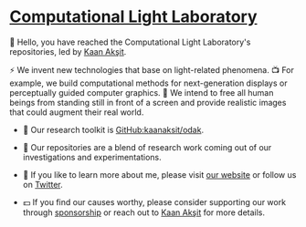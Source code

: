 # [Computational Light Laboratory](https://complightlab.com)

👋 Hello, you have reached the Computational Light Laboratory's repositories, led by [Kaan Akşit](https://kaanaksit.com).


:zap: We invent new technologies that base on light-related phenomena.
:tv: For example, we build computational methods for next-generation displays or perceptually guided computer graphics.
:man_dancing: We intend to free all human beings from standing still in front of a screen and provide realistic images that could augment their real world.


- :toolbox: Our research toolkit is [GitHub:kaanaksit/odak](https://github.com/kaanaksit/odak).

- :dna: Our repositories are a blend of research work coming out of our investigations and experimentations.

- :newspaper: If you like to learn more about me, please visit [our website](https://complightlab.com) or follow us on [Twitter](https://twitter.com/kaanaksit).

- :dollar: If you find our causes worthy, please consider supporting our work through [sponsorship](https://github.com/sponsors/kaanaksit) or reach out to [Kaan Akşit](https://kaanaksit.com) for more details.


